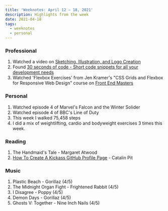 ```yaml
---
title: 'Weeknotes: April 12 – 18, 2021'
description: Highlights from the week
date: 2021-04-18
tags:
  - weeknotes
  - personal
---
```


### Professional

1. Watched a video on [Sketching, Illustration, and Logo Creation](https://www.learnwithjason.dev/sketching-illustration-logo-creation 'Sketching, Illustration, and Logo Creation by learnwithjason.dev')
2. Found [30 seconds of code - Short code snippets for all your development needs](https://www.30secondsofcode.org/ '30 seconds of code - Short code snippets for all your development needs')
3. Watched 'Flexbox Exercises' from Jen Kramer's "CSS Grids and Flexbox for Responsive Web Design" course on [Front End Masters](https://frontendmasters.com/courses/css-grids-flexbox/ 'Front End Masters')

### Personal

1. Watched episode 4 of Marvel's Falcon and the Winter Solider
2. Watched episode 4 of BBC's Line of Duty
3. This week I walked 75,458 steps
4. I did a mix of weightlifting, cardio and bodyweight exercises 3 times this week.

### Reading

1. The Handmaid's Tale - Margaret Atwood
2. [How To Create A Kickass GitHub Profile Page](https://app.daily.dev/posts/IAiuL1-1n) - Catalin Pit

### Music

1. Plastic Beach - Gorillaz (4/5)
2. The Midnight Organ Fight - Frightened Rabbit (4/5)
3. I Disagree - Poppy (4/5)
4. Demon Days - Gorillaz (4/5)
5. Ghosts V: Together - Nine Inch Nails (4/5)
